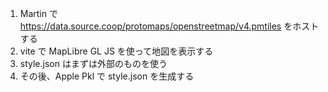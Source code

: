 1. Martin で https://data.source.coop/protomaps/openstreetmap/v4.pmtiles をホストする
2. vite で MapLibre GL JS を使って地図を表示する
3. style.json はまずは外部のものを使う
4. その後、Apple Pkl で style.json を生成する
